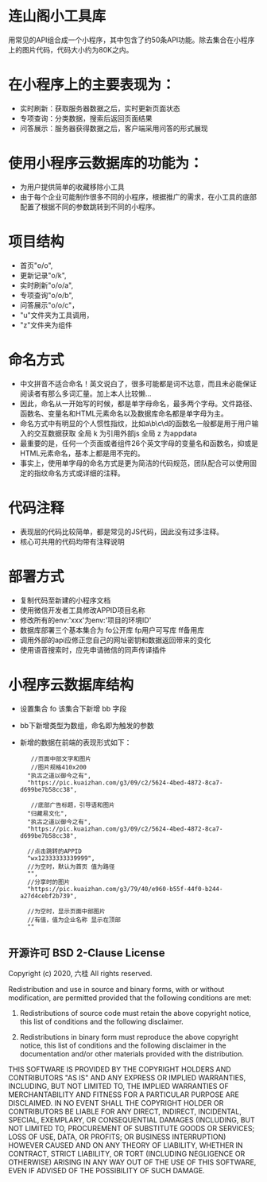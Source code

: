 # 连山阁小工具库

用常见的API组合成一个小程序，其中包含了约50条API功能。除去集合在小程序上的图片代码，代码大小约为80K之内。

# 在小程序上的主要表现为：

- 实时刷新：获取服务器数据之后，实时更新页面状态
- 专项查询：分类数据，搜索后返回页面结果
- 问答展示：服务器获得数据之后，客户端采用问答的形式展现

# 使用小程序云数据库的功能为：

- 为用户提供简单的收藏移除小工具
- 由于每个企业可能制作很多不同的小程序，根据推广的需求，在小工具的底部配置了根据不同的参数跳转到不同的小程序。

# 项目结构

- 首页"o/o",
- 更新记录"o/k",
- 实时刷新"o/o/a",
- 专项查询"o/o/b",
- 问答展示"o/o/c"，
- "u"文件夹为工具调用，
- "z"文件夹为组件

# 命名方式

- 中文拼音不适合命名！英文说白了，很多可能都是词不达意，而且未必能保证阅读者有那么多词汇量。加上本人比较懒...
- 因此，命名从一开始写的时候，都是单字母命名，最多两个字母。文件路径、函数名、变量名和HTML元素命名以及数据库命名都是单字母为主。
- 命名方式中有明显的个人惯性指纹，比如a\b\c\d的函数名一般都是用于用户输入的交互数据获取
  全局 k 为引用外部js
  全局 z 为appdata
- 最重要的是，任何一个页面或者组件26个英文字母的变量名和函数名，抑或是HTML元素命名，基本上都是用不完的。
- 事实上，使用单字母的命名方式是更为简洁的代码规范，团队配合可以使用固定的指纹命名方式或详细的注释。

# 代码注释

- 表现层的代码比较简单，都是常见的JS代码，因此没有过多注释。
- 核心可共用的代码均带有注释说明

# 部署方式

- 复制代码至新建的小程序文档
- 使用微信开发者工具修改APPID项目名称
- 修改所有的env:'xxx'为env:'项目的环境ID'
- 数据库部署三个基本集合为 fo公开库 fp用户可写库 ff备用库
- 调用外部的api应修正您自己的网址密钥和数据返回带来的变化
- 使用语音搜索时，应先申请微信的同声传译插件

# 小程序云数据库结构
- 设置集合 fo 该集合下新增 bb 字段
- bb下新增类型为数组，命名即为触发的参数
- 新增的数据在前端的表现形式如下：

         //页面中部文字和图片
         //图片规格410x200
        "执古之道以御今之有",
        "https://pic.kuaizhan.com/g3/09/c2/5624-4bed-4872-8ca7-d699be7b58cc38",

         //底部广告标题，引导语和图片
        "归藏易文化",
        "执古之道以御今之有",        
        "https://pic.kuaizhan.com/g3/09/c2/5624-4bed-4872-8ca7-d699be7b58cc38",

        //点击跳转的APPID
        "wx12333333339999",
        //为空时，默认为首页 值为路径
        "",
        //分享时的图片
        "https://pic.kuaizhan.com/g3/79/40/e960-b55f-44f0-b244-a27d4cebf2b739",

        //为空时，显示页面中部图片
        //有值，值为企业名称 显示在顶部
        ""
      

## 开源许可 BSD 2-Clause License

Copyright (c) 2020, 六桂
All rights reserved.

Redistribution and use in source and binary forms, with or without
modification, are permitted provided that the following conditions are met:

1. Redistributions of source code must retain the above copyright notice, this
   list of conditions and the following disclaimer.

2. Redistributions in binary form must reproduce the above copyright notice,
   this list of conditions and the following disclaimer in the documentation
   and/or other materials provided with the distribution.

THIS SOFTWARE IS PROVIDED BY THE COPYRIGHT HOLDERS AND CONTRIBUTORS "AS IS"
AND ANY EXPRESS OR IMPLIED WARRANTIES, INCLUDING, BUT NOT LIMITED TO, THE
IMPLIED WARRANTIES OF MERCHANTABILITY AND FITNESS FOR A PARTICULAR PURPOSE ARE
DISCLAIMED. IN NO EVENT SHALL THE COPYRIGHT HOLDER OR CONTRIBUTORS BE LIABLE
FOR ANY DIRECT, INDIRECT, INCIDENTAL, SPECIAL, EXEMPLARY, OR CONSEQUENTIAL
DAMAGES (INCLUDING, BUT NOT LIMITED TO, PROCUREMENT OF SUBSTITUTE GOODS OR
SERVICES; LOSS OF USE, DATA, OR PROFITS; OR BUSINESS INTERRUPTION) HOWEVER
CAUSED AND ON ANY THEORY OF LIABILITY, WHETHER IN CONTRACT, STRICT LIABILITY,
OR TORT (INCLUDING NEGLIGENCE OR OTHERWISE) ARISING IN ANY WAY OUT OF THE USE
OF THIS SOFTWARE, EVEN IF ADVISED OF THE POSSIBILITY OF SUCH DAMAGE.

